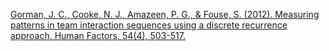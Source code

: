 
[Gorman, J. C., Cooke, N. J., Amazeen, P. G., & Fouse, S. (2012). Measuring patterns in team interaction sequences using a discrete recurrence approach. Human Factors, 54(4), 503-517.](https://www.researchgate.net/profile/Nancy-Cooke-2/publication/230712735_Measuring_Patterns_in_Team_Interaction_Sequences_Using_a_Discrete_Recurrence_Approach/links/0fcfd511a6580630b3000000/Measuring-Patterns-in-Team-Interaction-Sequences-Using-a-Discrete-Recurrence-Approach.pdf)